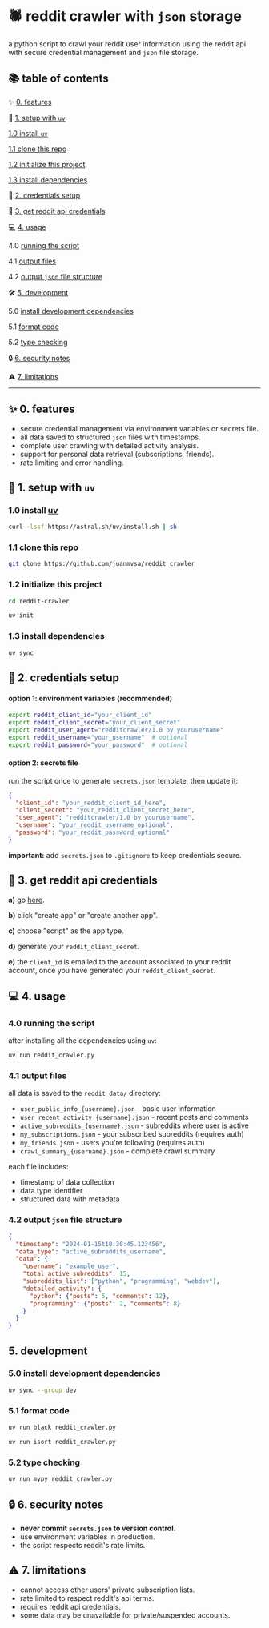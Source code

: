# 🕷️ reddit crawler with `json` storage

a python script to crawl your reddit user information using the reddit api with secure credential management and `json` file storage.

## 📚 table of contents 

✨ [0. features](#-0.-features)

🚀 [1. setup with `uv`](#-1.-setup-with-uv)

   [1.0 install `uv`](#1.0-install-uv)

   [1.1 clone this repo](#1.1-clone-this-repo)

   [1.2 initialize this project](#1.2-initialize-this-project)

   [1.3 install dependencies](#1.3-install-dependencies)

🔐 [2. credentials setup](#-2.-credentials-setup)

🔑 [3. get reddit api credentials](#-3.-get-reddit-api-credentials)

💻 [4. usage](#-4.-usage)

   4.0 [running the script](#4.0-running-the-script)

   4.1 [output files](#4.1-output-files)

   4.2 [output `json` file structure ](#4.2-output-json-file-structure)

🛠️ [5. development](#5.-development)

   5.0 [install development dependencies](#5.0-install-development-dependencies)

   5.1 [format code](#5.1-format-code)

   5.2 [type checking](#5.2-type-checking)

🔒 [6. security notes](#-6.-security-notes)

⚠️ [7. limitations](#-7.-limitations)

---

## ✨ 0. features
- secure credential management via environment variables or secrets file.
- all data saved to structured `json` files with timestamps.
- complete user crawling with detailed activity analysis.
- support for personal data retrieval (subscriptions, friends).
- rate limiting and error handling.

## 🚀 1. setup with `uv`

### 1.0 install [uv](https://docs.astral.sh/uv/)
   ```bash
   curl -lssf https://astral.sh/uv/install.sh | sh
   ```

### 1.1 clone this repo
```bash
git clone https://github.com/juanmvsa/reddit_crawler
```

### 1.2 initialize this project
   ```bash
   cd reddit-crawler
   ```

```bash
uv init
```

### 1.3 install dependencies
   ```bash
   uv sync
   ```

## 🔐 2. credentials setup

#### option 1: environment variables (recommended)
```bash
export reddit_client_id="your_client_id"
export reddit_client_secret="your_client_secret"
export reddit_user_agent="redditcrawler/1.0 by yourusername"
export reddit_username="your_username"  # optional
export reddit_password="your_password"  # optional
```
 
#### option 2: secrets file
run the script once to generate `secrets.json` template, then update it:
```json
{
  "client_id": "your_reddit_client_id_here",
  "client_secret": "your_reddit_client_secret_here",
  "user_agent": "redditcrawler/1.0 by yourusername",
  "username": "your_reddit_username_optional",
  "password": "your_reddit_password_optional"
}
```

**important:** add `secrets.json` to `.gitignore` to keep credentials secure.

## 🔑 3. get reddit api credentials

**a)** go [here](https://www.reddit.com/prefs/apps).

**b)** click "create app" or "create another app".

**c)** choose "script" as the app type.

**d)** generate your `reddit_client_secret`.

**e)** the `client_id` is emailed to the account associated to your reddit account, once you have generated your `reddit_client_secret`.

## 💻 4. usage

### 4.0 running the script
after installing all the dependencies using `uv`:

```bash
uv run reddit_crawler.py
```

### 4.1 output files
all data is saved to the `reddit_data/` directory:
- `user_public_info_{username}.json` - basic user information
- `user_recent_activity_{username}.json` - recent posts and comments
- `active_subreddits_{username}.json` - subreddits where user is active
- `my_subscriptions.json` - your subscribed subreddits (requires auth)
- `my_friends.json` - users you're following (requires auth)
- `crawl_summary_{username}.json` - complete crawl summary

each file includes:
- timestamp of data collection
- data type identifier
- structured data with metadata

### 4.2 output `json` file structure

```json
{
  "timestamp": "2024-01-15t10:30:45.123456",
  "data_type": "active_subreddits_username",
  "data": {
    "username": "example_user",
    "total_active_subreddits": 15,
    "subreddits_list": ["python", "programming", "webdev"],
    "detailed_activity": {
      "python": {"posts": 5, "comments": 12},
      "programming": {"posts": 2, "comments": 8}
    }
  }
}
```

## 5. development

### 5.0 install development dependencies
```bash
uv sync --group dev
```

### 5.1 format code
```bash
uv run black reddit_crawler.py
```

```bash
uv run isort reddit_crawler.py
```

### 5.2 type checking
```bash
uv run mypy reddit_crawler.py
```

## 🔒 6. security notes

- **never commit `secrets.json` to version control.**
- use environment variables in production.
- the script respects reddit's rate limits.

## ⚠️ 7. limitations

- cannot access other users' private subscription lists.
- rate limited to respect reddit's api terms.
- requires reddit api credentials.
- some data may be unavailable for private/suspended accounts.
